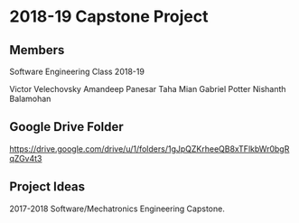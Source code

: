 # 2018-19 Capstone Project

## Members

Software Engineering Class 2018-19

Victor Velechovsky
Amandeep Panesar
Taha Mian
Gabriel Potter
Nishanth Balamohan

## Google Drive Folder

https://drive.google.com/drive/u/1/folders/1gJpQZKrheeQB8xTFlkbWr0bgRqZGv4t3

## Project Ideas

2017-2018 Software/Mechatronics Engineering Capstone.
